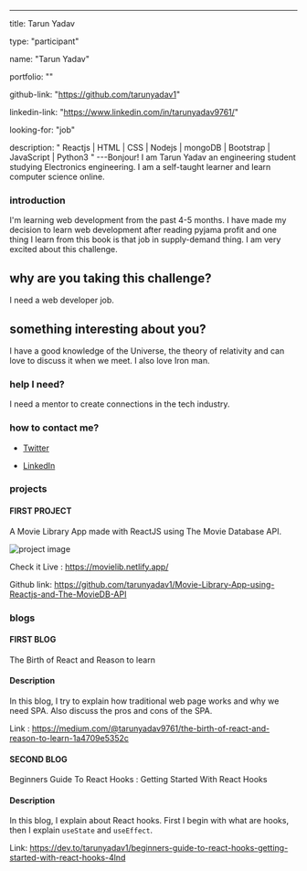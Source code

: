---

title: Tarun Yadav

type: "participant"

name: "Tarun Yadav"

portfolio: ""

github-link: "https://github.com/tarunyadav1"

linkedin-link: "https://www.linkedin.com/in/tarunyadav9761/"

looking-for: "job"

description: " Reactjs | HTML | CSS | Nodejs | mongoDB | Bootstrap | JavaScript | Python3 "
---Bonjour! I am Tarun Yadav an engineering student studying Electronics engineering. I am a self-taught learner and learn computer science online.

### introduction

I'm learning web development from the past 4-5 months. I have made my decision to learn web development after reading pyjama profit and one thing I learn from this book is that job in supply-demand thing. I am very excited about this challenge.

## why are you taking this challenge?

I need a web developer job.

## something interesting about you?

I have a good knowledge of the Universe, the theory of relativity and can love to discuss it when we meet. I also love Iron man.

### help I need?

I need a mentor to create connections in the tech industry.

### how to contact me?

- [Twitter](https://twitter.com/tarunyadav9761)

- [LinkedIn](https://www.linkedin.com/in/tarunyadav9761/)

### projects

#### **FIRST PROJECT**

A Movie Library App made with ReactJS using The Movie Database API.

![project image](https://i.ibb.co/cJQvg9S/smartmockups-kadjctvn.png)

Check it Live : https://movielib.netlify.app/

Github link: https://github.com/tarunyadav1/Movie-Library-App-using-Reactjs-and-The-MovieDB-API

### blogs

#### **FIRST BLOG**

The Birth of React and Reason to learn

#### Description

In this blog, I try to explain how traditional web page works and why we need SPA. Also discuss the pros and cons of the SPA.

Link : https://medium.com/@tarunyadav9761/the-birth-of-react-and-reason-to-learn-1a4709e5352c

#### **SECOND BLOG**

Beginners Guide To React Hooks : Getting Started With React Hooks

#### Description

In this blog, I explain about React hooks. First I begin with what are hooks, then I explain
`useState` and `useEffect`.

Link: https://dev.to/tarunyadav1/beginners-guide-to-react-hooks-getting-started-with-react-hooks-4lnd

